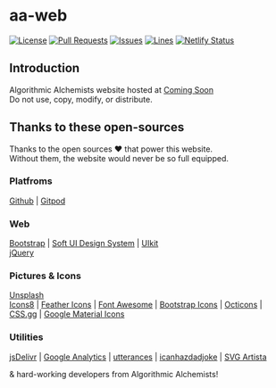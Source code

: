 # aa-web
[![License](https://img.shields.io/badge/license-CC%20BY--NC--ND--4.0-green?style=flat-square)](http://creativecommons.org/licenses/by-nc-nd/4.0) [![Pull Requests](https://img.shields.io/github/issues-pr-closed/algorithmicalchemists/aa-web?style=flat-square)](https://github.com/algorithmicalchemists/aa-web/pulls) [![Issues](https://img.shields.io/github/issues-closed/algorithmicalchemists/aa-web?style=flat-square)](https://github.com/algorithmicalchemists/aa-web/issues) [![Lines](https://img.shields.io/tokei/lines/github/algorithmicalchemists/aa-web?style=flat-square)](https://github.com/algorithmicalchemists/aa-web) [![Netlify Status](https://api.netlify.com/api/v1/badges/b4a9fbf4-e2f4-44b6-8848-c1192b2585c5/deploy-status)](https://app.netlify.com/sites/algorithmicalchemistsbeta-76456s453/deploys)

## Introduction
Algorithmic Alchemists website hosted at [Coming Soon](#)  
Do not use, copy, modify, or distribute. 
  
## Thanks to these open-sources
Thanks to the open sources ❤ that power this website.  
Without them, the website would never be so full equipped.  

### Platfroms
[Github](https://github.com) | [Gitpod](https://gitpod.io)  
### Web
[Bootstrap](https://getbootstrap.com) | [Soft UI Design System](https://github.com/creativetimofficial/soft-ui-design-system) | [UIkit](https://getuikit.com)  
[jQuery](https://jquery.com)  
### Pictures & Icons
[Unsplash](https://unsplash.com)  
[Icons8](https://icons8.com) | [Feather Icons](https://feathericons.com) | [Font Awesome](https://fontawesome.com) | [Bootstrap Icons](https://icons.getbootstrap.com) | [Octicons](https://primer.style/octicons ) | [CSS.gg](https://css.gg) | [Google Material Icons](https://material.io/resources/icons)  
### Utilities
[jsDelivr](https://www.jsdelivr.com) | [Google Analytics](https://analytics.google.com) | [utterances](https://utteranc.es) | [icanhazdadjoke](https://icanhazdadjoke.com) | [SVG Artista](https://svgartista.net)  

& hard-working developers from Algorithmic Alchemists!
